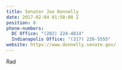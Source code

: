 ```yaml
---
title: Senator Joe Donnelly
date: 2017-02-04 01:58:00 Z
position: 8
phone-numbers:
  DC Office: "(202) 224-4814"
  Indianapolis Office: "(317) 226-5555"
website: https://www.donnelly.senate.gov/
---
```


Rad
